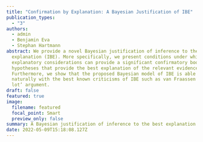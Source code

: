 ```yaml
---
title: "Confirmation by Explanation: A Bayesian Justification of IBE"
publication_types:
  - "3"
authors:
  - admin
  - Benjamin Eva
  - Stephan Hartmann
abstract: We provide a novel Bayesian justification of inference to the best
  explanation (IBE). More specifically, we present conditions under which
  explanatory considerations can provide a significant confirmatory boost for
  hypotheses that provide the best explanation of the relevant evidence.
  Furthermore, we show that the proposed Bayesian model of IBE is able to deal
  naturally with the best known criticisms of IBE such as van Fraassen’s ‘bad
  lot’ argument.
draft: false
featured: true
image:
  filename: featured
  focal_point: Smart
  preview_only: false
summary: A Bayesian justification of inference to the best explanation (IBE).
date: 2022-05-09T15:18:08.127Z
---
```

